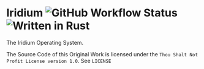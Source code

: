 # Iridium ![GitHub Workflow Status](https://img.shields.io/github/actions/workflow/status/Iridium-OS/Iridium/main.yml?branch=master&logo=github&style=for-the-badge) ![Written in Rust](https://img.shields.io/static/v1?label=Written%20in&message=Rust&color=green&logo=rust&style=for-the-badge)

The Iridium Operating System.

The Source Code of this Original Work is licensed under the `Thou Shalt Not Profit License version 1.0`. See `LICENSE`
